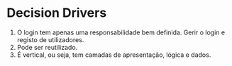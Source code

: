 # Decision Drivers

1. O login tem apenas uma responsabilidade bem definida. Gerir o login e registo de utilizadores.
2. Pode ser reutilizado.
3. É vertical, ou seja, tem camadas de apresentação, lógica e dados.
